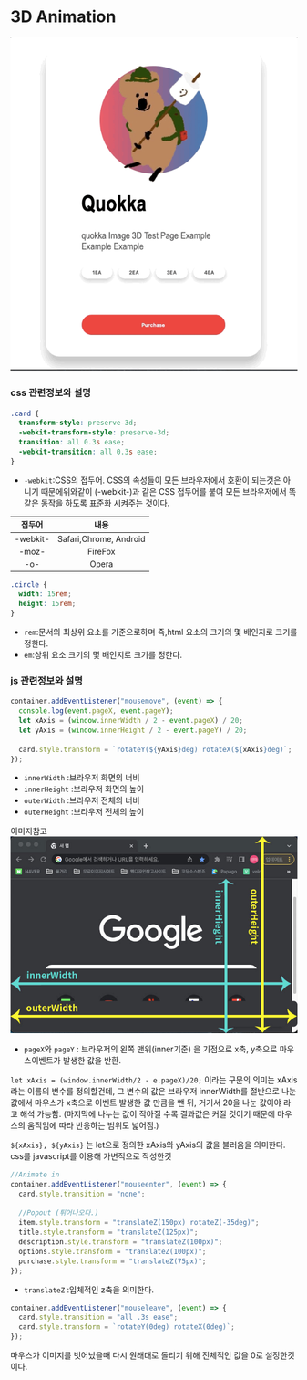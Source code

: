 # 3D Animation

<img src="3d quokka.gif"/>

### css 관련정보와 설명

```css
.card {
  transform-style: preserve-3d;
  -webkit-transform-style: preserve-3d;
  transition: all 0.3s ease;
  -webkit-transition: all 0.3s ease;
}
```

- `-webkit`:CSS의 접두어. CSS의 속성들이 모든 브라우저에서 호환이 되는것은 아니기 때문에위와같이 (-webkit-)과 같은 CSS 접두어를 붙여 모든 브라우저에서 똑같은 동작을 하도록 표준화 시켜주는 것이다.

|  접두어  |          내용          |
| :------: | :--------------------: |
| -webkit- | Safari,Chrome, Android |
|  -moz-   |        FireFox         |
|   -o-    |         Opera          |

```css
.circle {
  width: 15rem;
  height: 15rem;
}
```

- `rem`:문서의 최상위 요소를 기준으로하며 즉,html 요소의 크기의 몇 배인지로 크기를 정한다.
- `em`:상위 요소 크기의 몇 배인지로 크기를 정한다.

### js 관련정보와 설명

```js
container.addEventListener("mousemove", (event) => {
  console.log(event.pageX, event.pageY);
  let xAxis = (window.innerWidth / 2 - event.pageX) / 20;
  let yAxis = (window.innerHeight / 2 - event.pageY) / 20;

  card.style.transform = `rotateY(${yAxis}deg) rotateX(${xAxis}deg)`;
});
```

- `innerWidth` :브라우저 화면의 너비
- `innerHeight` :브라우저 화면의 높이
- `outerWidth` :브라우저 전체의 너비
- `outerHeight` :브라우저 전체의 높이

이미지참고
<img src="브라우저화면.jpg" />

- `pageX`와 `pageY` : 브라우저의 왼쪽 맨위(inner기준) 을 기점으로 x축, y축으로 마우스이벤트가 발생한 값을 반환.

`let xAxis = (window.innerWidth/2 - e.pageX)/20;`
이라는 구문의 의미는 xAxis 라는 이름의 변수를 정의할건데, 그 변수의 값은 브라우저 innerWidth를 절반으로 나눈 값에서 마우스가 x축으로 이벤트 발생한 값 만큼을 뺀 뒤, 거기서 20을 나눈 값이야 라고 해석 가능함. (마지막에 나누는 값이 작아질 수록 결과값은 커질 것이기 때문에 마우스의 움직임에 따라 반응하는 범위도 넓어짐.)

`${xAxis}, ${yAxis}` 는 let으로 정의한 xAxis와 yAxis의 값을 불러옴을 의미한다. css를 javascript를 이용해 가변적으로 작성한것

```js
//Animate in
container.addEventListener("mouseenter", (event) => {
  card.style.transition = "none";

  //Popout (튀어나오다.)
  item.style.transform = "translateZ(150px) rotateZ(-35deg)";
  title.style.transform = "translateZ(125px)";
  description.style.transform = "translateZ(100px)";
  options.style.transform = "translateZ(100px)";
  purchase.style.transform = "translateZ(75px)";
});
```

- `translateZ` :입체적인 z축을 의미한다.

```js
container.addEventListener("mouseleave", (event) => {
  card.style.transition = "all .3s ease";
  card.style.transform = `rotateY(0deg) rotateX(0deg)`;
});
```

마우스가 이미지를 벗어났을때 다시 원래대로 돌리기 위해 전체적인 값을 0로 설정한것이다.
